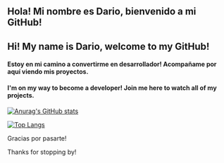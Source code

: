 ## Hola! Mi nombre es Dario, bienvenido a mi GitHub!
## Hi! My name is Dario, welcome to my GitHub!

#### Estoy en mi camino a convertirme en desarrollador! Acompañame por aquí viendo mis proyectos.

#### I'm on my way to become a developer! Join me here to watch all of my projects.

[![Anurag's GitHub stats](https://github-readme-stats.vercel.app/api?username=yagamiar15&theme=cobalt)](https://github.com/anuraghazra/github-readme-stats)

[![Top Langs](https://github-readme-stats.vercel.app/api/top-langs/?username=yagamiar15&layout=compact&?theme=cobalt)](https://github.com/anuraghazra/github-readme-stats)



Gracias por pasarte!

Thanks for stopping by!



